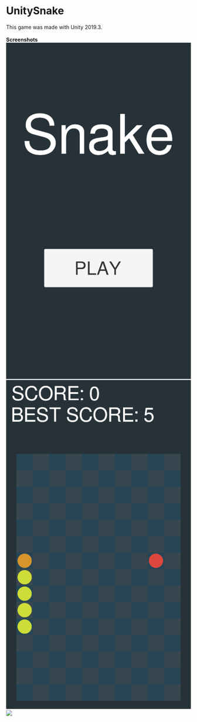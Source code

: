 # UnitySnake
This game was made with Unity 2019.3.
<br>
<br>
**Screenshots**
![](Images/screen1.png?raw=true)
![](Images/screen2.png?raw=true)
![](Images/screen3.png?raw=true)
